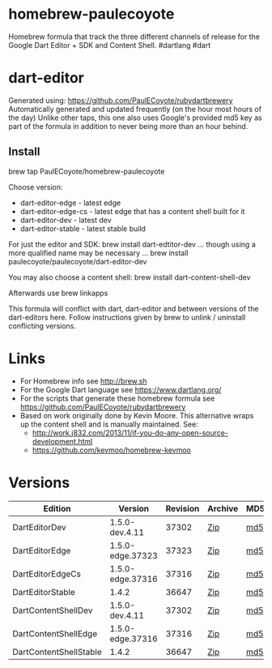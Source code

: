 homebrew-paulecoyote
====================

Homebrew formula that track the three different channels of release for the Google Dart Editor + SDK and Content Shell.  #dartlang #dart

dart-editor
===========

Generated using: https://github.com/PaulECoyote/rubydartbrewery
Automatically generated and updated frequently (on the hour most hours of the day)
Unlike other taps, this one also uses Google's provided md5 key as part of the formula in addition to never being more than an hour behind.

Install
-------
brew tap PaulECoyote/homebrew-paulecoyote

Choose version:
* dart-editor-edge - latest edge
* dart-editor-edge-cs - latest edge that has a content shell built for it
* dart-editor-dev - latest dev
* dart-editor-stable - latest stable build

For just the editor and SDK:
brew install dart-edtitor-dev
... though using a more qualified name may be necessary ...
brew install paulecoyote/paulecoyote/dart-editor-dev

You may also choose a content shell:
brew install dart-content-shell-dev

Afterwards use 
brew linkapps

This formula will conflict with dart, dart-editor and between versions of the dart-editors here.  Follow instructions given by brew to unlink / uninstall conflicting versions.

Links
=====
* For Homebrew info see http://brew.sh
* For the Google Dart language see https://www.dartlang.org/
* For the scripts that generate these homebrew formula see https://github.com/PaulECoyote/rubydartbrewery
* Based on work originally done by Kevin Moore. This alternative wraps up the content shell and is manually maintained.  See: 
    * http://work.j832.com/2013/11/if-you-do-any-open-source-development.html
    * https://github.com/kevmoo/homebrew-kevmoo

Versions
========
| Edition | Version | Revision | Archive | MD5 | Notes |
| ------- | ------- | -------- | ------- | --- | ----- |
| DartEditorDev | 1.5.0-dev.4.11 | 37302 | [Zip](http://storage.googleapis.com/dart-archive/channels/dev/release/37302/editor/darteditor-macos-x64.zip) | [md5](http://storage.googleapis.com/dart-archive/channels/dev/release/37302/editor/darteditor-macos-x64.zip.md5sum) | [Changes](http://storage.googleapis.com/dart-archive/channels/dev/release/latest/changelog.html) |
| DartEditorEdge | 1.5.0-edge.37323 | 37323 | [Zip](http://storage.googleapis.com/dart-archive/channels/be/raw/37323/editor/darteditor-macos-x64.zip) | [md5](http://storage.googleapis.com/dart-archive/channels/be/raw/37323/editor/darteditor-macos-x64.zip.md5sum) | - |
| DartEditorEdgeCs | 1.5.0-edge.37316 | 37316 | [Zip](http://storage.googleapis.com/dart-archive/channels/be/raw/37316/editor/darteditor-macos-x64.zip) | [md5](http://storage.googleapis.com/dart-archive/channels/be/raw/37316/editor/darteditor-macos-x64.zip.md5sum) | - |
| DartEditorStable | 1.4.2 | 36647 | [Zip](http://storage.googleapis.com/dart-archive/channels/stable/release/36647/editor/darteditor-macos-x64.zip) | [md5](http://storage.googleapis.com/dart-archive/channels/stable/release/36647/editor/darteditor-macos-x64.zip.md5sum) | [Changes](http://storage.googleapis.com/dart-archive/channels/stable/release/latest/changelog.html) |
| DartContentShellDev | 1.5.0-dev.4.11 | 37302 | [Zip](http://storage.googleapis.com/dart-archive/channels/dev/release/37302/dartium/content_shell-macos-ia32-release.zip) | [md5](http://storage.googleapis.com/dart-archive/channels/dev/release/37302/dartium/content_shell-macos-ia32-release.zip.md5sum) | - |
| DartContentShellEdge | 1.5.0-edge.37316 | 37316 | [Zip](http://storage.googleapis.com/dart-archive/channels/be/raw/37316/dartium/content_shell-macos-ia32-release.zip) | [md5](http://storage.googleapis.com/dart-archive/channels/be/raw/37316/dartium/content_shell-macos-ia32-release.zip.md5sum) | - |
| DartContentShellStable | 1.4.2 | 36647 | [Zip](http://storage.googleapis.com/dart-archive/channels/stable/release/36647/dartium/content_shell-macos-ia32-release.zip) | [md5](http://storage.googleapis.com/dart-archive/channels/stable/release/36647/dartium/content_shell-macos-ia32-release.zip.md5sum) | - |
